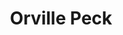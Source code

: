 ---
title: "Orville Peck"
summary: "Orville Peck is a country musician known for his baritone voice and flashy wardrobe. Peck, who released his self-produced debut album Pony in 2019, has been widely remarked upon for his tendency to wear a fringed “Lone Ranger” mask. Peck is often incorrectly described as being Canadian, due to having spent time in Toronto, but has stated that he was raised in South Africa. Peck openly identifies as queer and has been distinguished as an icon in a new age of country music. Despite attempts to unmask him, and various rumors surrounding his 'true' identity, Peck himself has never confirmed nor denied guesswork on his 'real' self."
image: "orville-peck.jpg"
apple_music_artist_url: "https://music.apple.com/gb/artist/orville-peck/1319633580"
wikipedia_url: "https://en.wikipedia.org/wiki/Orville_Peck"
---